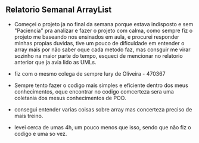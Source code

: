 ## Relatorio Semanal ArrayList

- Começei o projeto ja no final da semana porque estava indisposto e sem "Paciencia" pra analizar e fazer o projeto com calma, como sempre fiz o projeto me baseando nos ensinados em aula, e procurei responder minhas propias duvidas, tive um pouco de dificuldade em entender o array mais por não saber oque cada metodo faz, mas consguir me virar sozinho na maior parte do tempo, esqueci de mencionar no relatorio anterior que ja avia lido as UMLs.

- fiz com o mesmo colega de sempre Iury de Oliveira - 470367

- Sempre tento fazer o codigo mais simples e eficiente dentro dos meus conhecimentos, oque encontrar no codigo comcerteza sera uma coletania dos mesus conhecimentos de POO.

- consegui entender varias coisas sobre array mas concerteza preciso de mais treino.

- levei cerca de umas 4h, um pouco menos que isso, sendo que não fiz o codigo e uma so vez.